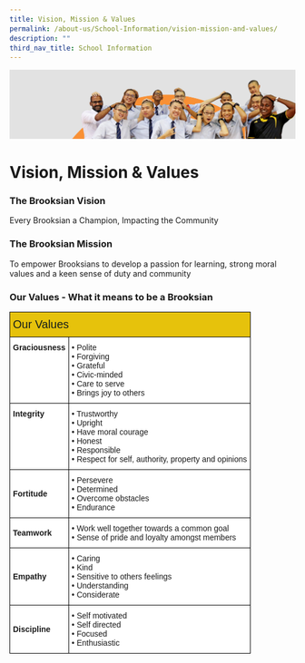 ```yaml
---
title: Vision, Mission & Values
permalink: /about-us/School-Information/vision-mission-and-values/
description: ""
third_nav_title: School Information
---
```

![](/images/about_us.jpg)


Vision, Mission & Values
========================


### The Brooksian Vision

Every Brooksian a Champion, Impacting the Community

### The Brooksian Mission

To empower Brooksians to develop a passion for learning, strong moral values and a keen sense of duty and community

### Our Values - What it means to be a Brooksian


<style type="text/css">
.tg  {border-collapse:collapse;border-spacing:0;}
.tg td{border-color:black;border-style:solid;border-width:1px;font-family:Arial, sans-serif;font-size:14px;
  overflow:hidden;padding:10px 5px;word-break:normal;}
.tg th{border-color:black;border-style:solid;border-width:1px;font-family:Arial, sans-serif;font-size:14px;
  font-weight:normal;overflow:hidden;padding:10px 5px;word-break:normal;}
.tg .tg-hj3n{background-color:#E6C20C;color:#141D1C;font-size:20px;font-weight:bold;text-align:left;vertical-align:middle}
.tg .tg-8rcp{background-color:#FFF;font-weight:bold;text-align:left;vertical-align:middle}
.tg .tg-dgl5{background-color:#FFF;font-weight:bold;text-align:left;vertical-align:top}
.tg .tg-ktyi{background-color:#FFF;text-align:left;vertical-align:top}
</style>
<table class="tg">
<thead>
  <tr>
    <th class="tg-hj3n" colspan="2"><span style="font-weight:500;color:#141D1C;background-color:#E6C20C">Our Values</span></th>
  </tr>
</thead>
<tbody>
  <tr>
    <td class="tg-dgl5">Graciousness</td>
    <td class="tg-ktyi">• Polite<br>• Forgiving<br>• Grateful<br>• Civic-minded<br>• Care to serve<br>• Brings joy to others</td>
  </tr>
  <tr>
    <td class="tg-dgl5">Integrity</td>
    <td class="tg-ktyi">• Trustworthy<br>• Upright<br>• Have moral courage<br>• Honest<br>• Responsible<br>• Respect for self, authority, property and opinions</td>
  </tr>
  <tr>
    <td class="tg-8rcp"><span style="color:#000;background-color:#FFF"> </span>Fortitude</td>
    <td class="tg-ktyi">• Persevere<br>• Determined<br>• Overcome obstacles<br>• Endurance </td>
  </tr>
  <tr>
    <td class="tg-8rcp"><span style="color:#000;background-color:#FFF"> </span>Teamwork</td>
    <td class="tg-ktyi">• Work well together towards a common goal<br>• Sense of pride and loyalty amongst members</td>
  </tr>
  <tr>
    <td class="tg-8rcp"><span style="color:#000;background-color:#FFF"> </span>Empathy</td>
    <td class="tg-ktyi">• Caring<br>• Kind<br>• Sensitive to others feelings<br>• Understanding <br>• Considerate </td>
  </tr>
  <tr>
    <td class="tg-8rcp"><span style="color:#000;background-color:#FFF"> </span>Discipline</td>
    <td class="tg-ktyi">• Self motivated<br>• Self directed<br>• Focused <br>• Enthusiastic </td>
  </tr>
</tbody>
</table>